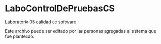 # LaboControlDePruebasCS
Laboratorio 05 calidad de software

Este archivo puede ser editado por las personas agregadas al sistema que fue planteado.
